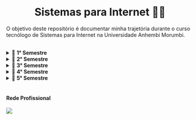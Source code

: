 <h1 align="center">
  Sistemas para Internet 👨‍🎓
</h1>



O objetivo deste repositório é documentar minha trajetória durante o curso tecnólogo de Sistemas para Internet na Universidade Anhembi Morumbi.

<br>

<details>
  <summary>🔄 <b>1° Semestre</b></summary>
  <ul>
    <li><a href="./01-semestre-2022/logica_de_programacao/README.md" style="text-decoration:none;">✅<i> Lógica de programação </i></a></li>
    <li><a href="./01-semestre-2022/teoria_de_sistemas_de_informacao/README.md" style="text-decoration:none;">✅<i> Teoria de Sistemas de Informação </i></a></li>
    <li><a href="./01-semestre-2022/comunicacao/README.md" style="text-decoration:none;">✅<i> Comunicação </i></a></li>
    <li><a href="./01-semestre-2022/midias_sociais_e_marketing_digital/README.md" style="text-decoration:none;">🔄<i> Mídias Sociais e Marketing Digital </i></a></li>
    <li><a href="./01-semestre-2022/design_para_web/README.md" style="text-decoration:none;">🔄<i> Design para Web </i></a></li>
    <li><a href="./01-semestre-2022/interface_humano_computador/README.md" style="text-decoration:none;">🔄<i> Interface Humana computador </i></a></li>
  </ul>
  <p>Obs: Essas outras atividades que estão pendentes serão concluídas em outro semestre, que ainda será informado pela universidade. Isso aconteceu porque eu ingressei na metade do semestre, quando essas disciplinas já haviam se encerrado.</p>
</details>


<details>
  <summary>🔄 <b>2° Semestre</b></summary>
  <ul> Iniciado dia 10/08/2022
    <li><a href="./02-semestre-2022/banco_de_dados/README.md" style="text-decoration:none;">✅<i> Banco de Dados </i></a></li>
    <li><a href="./02-semestre-2022/desenvolvimento_humano_e_social/README.md" style="text-decoration:none;"><i> Desenvolvimento Humano e Social </i></a>Update: 17/10/2022</li> 
    <li><a href="./02-semestre-2022/eng_de_software/README.md" style="text-decoration:none;">✅<i> Engenharia de Software </i></a></li>
    <li><a href="./02-semestre-2022/gestao_de_projetos/README.md" style="text-decoration:none;">🔄<i> Gestão de Projetos </i></a>Update: 17/10/2022</li>
    <li><a href="./02-semestre-2022/negocios_e_empreendedorismo/README.md" style="text-decoration:none;">✅<i> Processo de Negócios e Empreendedorismo </i></a></li>
    <li><a href="./02-semestre-2022/sistemas_operacionais/README.md" style="text-decoration:none;">✅<i> Sistemas Operacionais </i></a></li>
  </ul>
</details>

<details>
  <summary>🔄 <b>3° Semestre</b></summary>
  <ul>
    <li><a href="./03-semestre-2023/antropologia_e_cultura_brasileira/README.md" style="text-decoration:none;">🔄<i> Antropologia e Cultura Brasileira </i></a></li>
    <li><a href="./03-semestre-2023/programacao_orientada_a_objeto/README.md" style="text-decoration:none;">🔄<i> Programação Orientada a Objetos</i></a></li>
    <li><a href="./03-semestre-2023/praticas_de_engenharia_de_software/README.md" style="text-decoration:none;">🔄<i> Práticas de Engenharia de Software </i></a></li>
    <li><a href="./03-semestre-2023/desenvolvimento_web_cliente/README.md" style="text-decoration:none;">🔄<i> Desenvolvimento Web Cliente </i></a></li>
    <li><a href="./03-semestre-2023/redes_de_computadores/README.md" style="text-decoration:none;">🔄<i> Redes de Computadores </i></a></li>
    <li><a href="./03-semestre-2023/praticas_de_banco_de_dados/README.md" style="text-decoration:none;">🔄<i> Práticas de Banco de Dados </i></a></li>
  </ul>
</details>

<details>
  <summary>🔄 <b>4° Semestre</b></summary>
  <ul>
    <li><a href="./04-semestre-2023/computacao_para_dispositivos_moveis/README.md" style="text-decoration:none;">🔄<i> Computação para Dispositivos Móveis </i></a></li>
    <li><a href="./04-semestre-2023/desenvolvimento_web_servidor/README.md" style="text-decoration:none;">🔄<i> Desenvolvimento Web Servidor </i></a></li>
    <li><a href="./04-semestre-2023/estatistica_aplicada_ao_data_science/README.md" style="text-decoration:none;">🔄<i> Estatística Aplica ao Data Science </i></a></li>
    <li><a href="./04-semestre-2023/fundamentos_para_certificacao_tecnica/README.md" style="text-decoration:none;">🔄<i> Fundamentos para Certificação Técnica </i></a></li>
    <li><a href="./04-semestre-2023/gestao_de_conteudo_e_administracao_web/README.md" style="text-decoration:none;">🔄<i> Gestão de Conteúdo e Administração Web </i></a></li>
    <li><a href="./04-semestre-2023/java_web_e_freamworks/README.md" style="text-decoration:none;">🔄<i> Java Web e Frameworks</i></a></li>
  </ul>
</details>

<details>
  <summary>🔄 <b>5° Semestre</b></summary>
  <ul>
    <li><a href="./05-semestre-2024/comercio_eletronico/README.md" style="text-decoration:none;">🔄<i> Comércio Eletrônico</i></a></li>
    <li><a href="./05-semestre-2024/projetos_em_educacao_a_distancia/README.md" style="text-decoration:none;">🔄<i> Projetos em Educação a Distância </i></a></li>
    <li><a href="./05-semestre-2024/projetos_mobile/README.md" style="text-decoration:none;">🔄<i> Projetos Mobile</i></a></li>
    <li><a href="./05-semestre-2024/laboratorio_de_software_e_projetos/README.md" style="text-decoration:none;">🔄<i> Laboratório de Software e Projetos </i></a></li>
    <li><a href="./optativa/README.md" style="text-decoration:none;">🔄<i> Optativa </i></a></li>    
  </ul>
</details>
<br>

#### Rede Profissional

<a href="https://www.linkedin.com/in/nfss17/" target="_blank"><img src="https://img.shields.io/badge/-LinkedIn-%230077B5?style=for-the-badge&logo=linkedin&logoColor=white" target="_blank"></a> 

